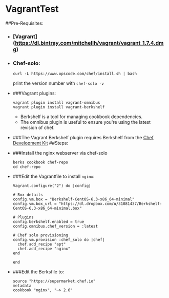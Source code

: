 # VagrantTest
##Pre-Requisites:
+ ### [Vagrant] (https://dl.bintray.com/mitchellh/vagrant/vagrant_1.7.4.dmg)

+ ### Chef-solo:
  ```
  curl -L https://www.opscode.com/chef/install.sh | bash
  ```
  print the version number with `chef-solo -v` 
+ ###Vagrant plugins:
  ```
  vagrant plugin install vagrant-omnibus
  vagrant plugin install vagrant-berkshelf
  ```
  
  * Berkshelf is a tool for managing cookbook dependencies. 
  * The omnibus plugin is useful to ensure you're using the latest revision of chef. 
+ ###The Vagrant Berkshelf plugin requires Berkshelf from the [Chef Development Kit](https://downloads.getchef.com/chef-dk)
##Steps:
+ ###Install the nginx webserver via chef-solo
  ```
  berks cookbook chef-repo
  cd chef-repo
  ```
+ ###Edit the Vagrantfile to install `nginx`:
  ```
  Vagrant.configure("2") do |config|

  # Box details
  config.vm.box = "Berkshelf-CentOS-6.3-x86_64-minimal"
  config.vm.box_url = "https://dl.dropbox.com/u/31081437/Berkshelf-CentOS-6.3-x86_64-minimal.box"

  # Plugins
  config.berkshelf.enabled = true
  config.omnibus.chef_version = :latest

  # Chef solo provisioning
  config.vm.provision :chef_solo do |chef|
    chef.add_recipe "apt"
    chef.add_recipe "nginx"
  end

  end
  ```
+ ###Edit the Berksfile to:
  ```
  source "https://supermarket.chef.io"
  metadata
  cookbook "nginx", "~> 2.6"
  ```
